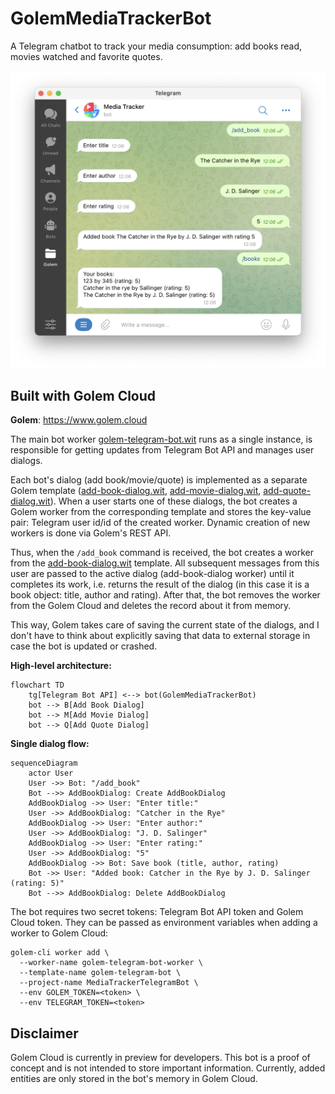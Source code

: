 # GolemMediaTrackerBot

A Telegram chatbot to track your media consumption: add books read, movies watched and favorite quotes.

![](screenshot.png)

## Built with Golem Cloud

**Golem**: https://www.golem.cloud

The main bot worker [golem-telegram-bot.wit](bot/wit/golem-telegram-bot.wit) runs as a single instance, is responsible for getting updates from Telegram Bot API and manages user dialogs.

Each bot's dialog (add book/movie/quote) is implemented as a separate Golem template ([add-book-dialog.wit](add_book_dialog/wit/add-book-dialog.wit), [add-movie-dialog.wit](add_movie_dialog/wit/add-movie-dialog.wit), [add-quote-dialog.wit](add_quote_dialog/wit/add-quote-dialog.wit)). 
When a user starts one of these dialogs, the bot creates a Golem worker from the corresponding template and stores the key-value pair: Telegram user id/id of the created worker.
Dynamic creation of new workers is done via Golem's REST API.

Thus, when the `/add_book` command is received, the bot creates a worker from the [add-book-dialog.wit](add_book_dialog/wit/add-book-dialog.wit) template. 
All subsequent messages from this user are passed to the active dialog (add-book-dialog worker) until it completes its work, i.e. returns the result of the dialog (in this case it is a book object: title, author and rating). 
After that, the bot removes the worker from the Golem Cloud and deletes the record about it from memory.

This way, Golem takes care of saving the current state of the dialogs, and I don't have to think about explicitly saving that data to external storage in case the bot is updated or crashed.

**High-level architecture:**

```mermaid
flowchart TD
    tg[Telegram Bot API] <--> bot(GolemMediaTrackerBot)
    bot --> B[Add Book Dialog]
    bot --> M[Add Movie Dialog]
    bot --> Q[Add Quote Dialog]
```

**Single dialog flow:**

```mermaid
sequenceDiagram
    actor User
    User ->> Bot: "/add_book"
    Bot -->> AddBookDialog: Create AddBookDialog
    AddBookDialog ->> User: "Enter title:"
    User ->> AddBookDialog: "Catcher in the Rye"
    AddBookDialog ->> User: "Enter author:"
    User ->> AddBookDialog: "J. D. Salinger"
    AddBookDialog ->> User: "Enter rating:"
    User ->> AddBookDialog: "5"
    AddBookDialog ->> Bot: Save book (title, author, rating)
    Bot ->> User: "Added book: Catcher in the Rye by J. D. Salinger (rating: 5)"
    Bot -->> AddBookDialog: Delete AddBookDialog
```

The bot requires two secret tokens: Telegram Bot API token and Golem Cloud token. 
They can be passed as environment variables when adding a worker to Golem Cloud:
```
golem-cli worker add \
  --worker-name golem-telegram-bot-worker \
  --template-name golem-telegram-bot \
  --project-name MediaTrackerTelegramBot \
  --env GOLEM_TOKEN=<token> \
  --env TELEGRAM_TOKEN=<token>
```

## Disclaimer

Golem Cloud is currently in preview for developers. 
This bot is a proof of concept and is not intended to store important information. 
Currently, added entities are only stored in the bot's memory in Golem Cloud.
